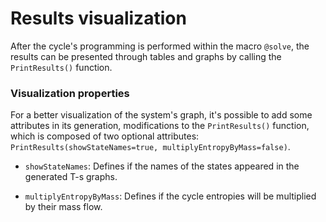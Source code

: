 # Results visualization

After the cycle's programming is performed within the macro `@solve`, the results can be presented through tables and graphs by calling the `PrintResults()` function.

### Visualization properties

For a better visualization of the system's graph, it's possible to add some attributes in its generation, modifications to the `PrintResults()` function, which is composed of two optional attributes: `PrintResults(showStateNames=true, multiplyEntropyByMass=false)`. 

* `showStateNames`: Defines if the names of the states appeared in the generated T-s graphs.

* `multiplyEntropyByMass`: Defines if the cycle entropies will be multiplied by their mass flow.